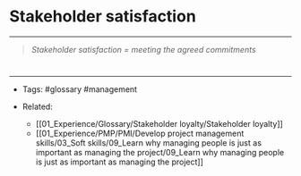 # **Stakeholder satisfaction**

---
>*Stakeholder satisfaction = meeting the agreed commitments*



# 

---

- Tags: #glossary #management 

- Related:
	- [[01_Experience/Glossary/Stakeholder loyalty/Stakeholder loyalty]]
	- [[01_Experience/PMP/PMI/Develop project management skills/03_Soft skills/09_Learn why managing people is just as important as managing the project/09_Learn why managing people is just as important as managing the project]]
